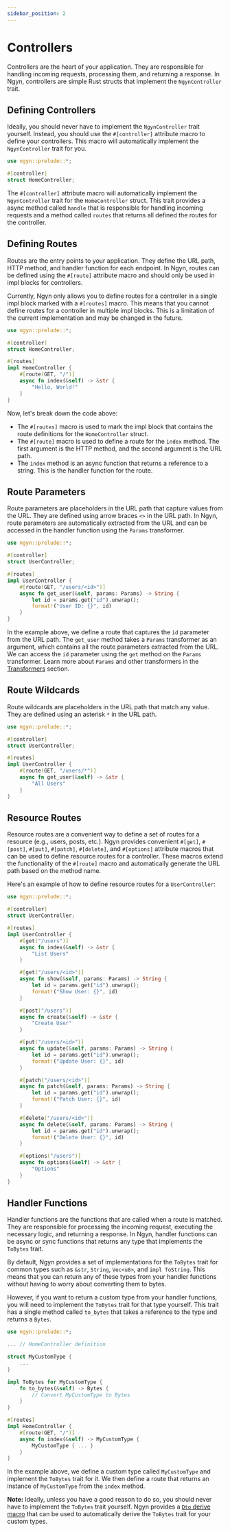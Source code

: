 ```yaml
---
sidebar_position: 2
---
```


# Controllers

Controllers are the heart of your application. They are responsible for handling incoming requests, processing them, and returning a response. In Ngyn, controllers are simple Rust structs that implement the `NgynController` trait.

## Defining Controllers

Ideally, you should never have to implement the `NgynController` trait yourself. Instead, you should use the `#[controller]` attribute macro to define your controllers. This macro will automatically implement the `NgynController` trait for you.

```rust
use ngyn::prelude::*;

#[controller]
struct HomeController;
```

The `#[controller]` attribute macro will automatically implement the `NgynController` trait for the `HomeController` struct. This trait provides a async method called `handle` that is responsible for handling incoming requests and a method called `routes` that returns all defined the routes for the controller.

## Defining Routes

Routes are the entry points to your application. They define the URL path, HTTP method, and handler function for each endpoint. In Ngyn, routes can be defined using the `#[route]` attribute macro and should only be used in impl blocks for controllers.

Currently, Ngyn only allows you to define routes for a controller in a single impl block marked with a `#[routes]` macro. This means that you cannot define routes for a controller in multiple impl blocks. This is a limitation of the current implementation and may be changed in the future.

```rust
use ngyn::prelude::*;

#[controller]
struct HomeController;

#[routes]
impl HomeController {
    #[route(GET, "/")]
    async fn index(&self) -> &str {
        "Hello, World!"
    }
}
```

Now, let's break down the code above:

-   The `#[routes]` macro is used to mark the impl block that contains the route definitions for the `HomeController` struct.
-   The `#[route]` macro is used to define a route for the `index` method. The first argument is the HTTP method, and the second argument is the URL path.
-   The `index` method is an async function that returns a reference to a string. This is the handler function for the route.

## Route Parameters

Route parameters are placeholders in the URL path that capture values from the URL. They are defined using arrow braces `<>` in the URL path. In Ngyn, route parameters are automatically extracted from the URL and can be accessed in the handler function using the `Params` transformer.

```rust
use ngyn::prelude::*;

#[controller]
struct UserController;

#[routes]
impl UserController {
    #[route(GET, "/users/<id>")]
    async fn get_user(&self, params: Params) -> String {
        let id = params.get("id").unwrap();
        format!("User ID: {}", id)
    }
}
```

In the example above, we define a route that captures the `id` parameter from the URL path. The `get_user` method takes a `Params` transformer as an argument, which contains all the route parameters extracted from the URL. We can access the `id` parameter using the `get` method on the `Params` transformer. Learn more about `Params` and other transformers in the [Transformers](/docs/providers/transformers) section.

## Route Wildcards

Route wildcards are placeholders in the URL path that match any value. They are defined using an asterisk `*` in the URL path.

```rust
use ngyn::prelude::*;

#[controller]
struct UserController;

#[routes]
impl UserController {
    #[route(GET, "/users/*")]
    async fn get_user(&self) -> &str {
        "All Users"
    }
}
```

## Resource Routes

Resource routes are a convenient way to define a set of routes for a resource (e.g., users, posts, etc.). Ngyn provides convenient `#[get]`, `#[post]`, `#[put]`, `#[patch]`, `#[delete]`, and `#[options]` attribute macros that can be used to define resource routes for a controller. These macros extend the functionality of the `#[route]` macro and automatically generate the URL path based on the method name.

Here's an example of how to define resource routes for a `UserController`:

```rust
use ngyn::prelude::*;

#[controller]
struct UserController;

#[routes]
impl UserController {
    #[get("/users")]
    async fn index(&self) -> &str {
        "List Users"
    }

    #[get("/users/<id>")]
    async fn show(&self, params: Params) -> String {
        let id = params.get("id").unwrap();
        format!("Show User: {}", id)
    }

    #[post("/users")]
    async fn create(&self) -> &str {
        "Create User"
    }

    #[put("/users/<id>")]
    async fn update(&self, params: Params) -> String {
        let id = params.get("id").unwrap();
        format!("Update User: {}", id)
    }

    #[patch("/users/<id>")]
    async fn patch(&self, params: Params) -> String {
        let id = params.get("id").unwrap();
        format!("Patch User: {}", id)
    }

    #[delete("/users/<id>")]
    async fn delete(&self, params: Params) -> String {
        let id = params.get("id").unwrap();
        format!("Delete User: {}", id)
    }

    #[options("/users")]
    async fn options(&self) -> &str {
        "Options"
    }
}
```

## Handler Functions

Handler functions are the functions that are called when a route is matched. They are responsible for processing the incoming request, executing the necessary logic, and returning a response. In Ngyn, handler functions can be async or sync functions that returns any type that implements the `ToBytes` trait.

By default, Ngyn provides a set of implementations for the `ToBytes` trait for common types such as `&str`, `String`, `Vec<u8>`, and `impl ToString`. This means that you can return any of these types from your handler functions without having to worry about converting them to bytes.

However, if you want to return a custom type from your handler functions, you will need to implement the `ToBytes` trait for that type yourself. This trait has a single method called `to_bytes` that takes a reference to the type and returns a `Bytes`.

```rust
use ngyn::prelude::*;

... // HomeController definition

struct MyCustomType {
    ...
}

impl ToBytes for MyCustomType {
    fn to_bytes(&self) -> Bytes {
        // Convert MyCustomType to Bytes
    }
}

#[routes]
impl HomeController {
    #[route(GET, "/")]
    async fn index(&self) -> MyCustomType {
        MyCustomType { ... }
    }
}
```

In the example above, we define a custom type called `MyCustomType` and implement the `ToBytes` trait for it. We then define a route that returns an instance of `MyCustomType` from the `index` method.

**Note:** Ideally, unless you have a good reason to do so, you should never have to implement the `ToBytes` trait yourself. Ngyn provides a [`Dto` derive macro](/docs/advanced/dtos) that can be used to automatically derive the `ToBytes` trait for your custom types.
